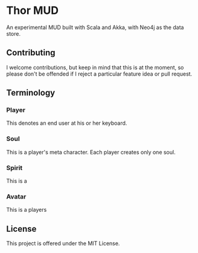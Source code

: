 Thor MUD
========
An experimental MUD built with Scala and Akka, with Neo4j as the data store.

Contributing
------------
I welcome contributions, but keep in mind that this is at the moment, so please don't be offended if I reject a 
particular feature idea or pull request.


Terminology
-----------
### Player
This denotes an end user at his or her keyboard.
### Soul
This is a player's meta character.  Each player creates only one soul.
### Spirit
This is a
### Avatar
This is a players

License
-------
This project is offered under the MIT License.
